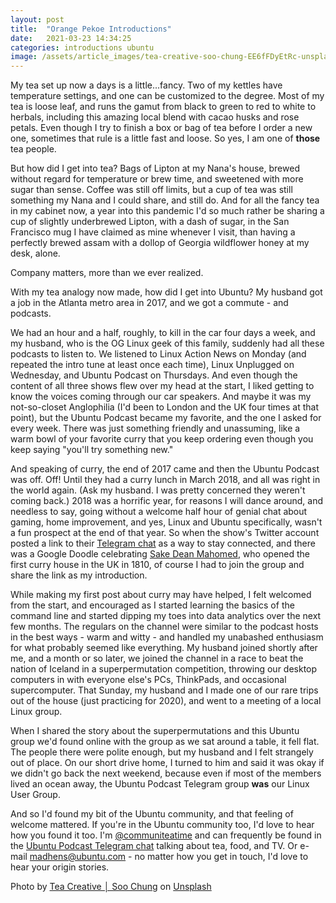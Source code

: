 ```yaml
---
layout: post
title:  "Orange Pekoe Introductions"
date:   2021-03-23 14:34:25
categories: introductions ubuntu
image: /assets/article_images/tea-creative-soo-chung-EE6fFDyEtRc-unsplash.jpg
---
```


My tea set up now a days is a little...fancy. Two of my kettles have temperature settings, and one can be customized to the degree. Most of my tea is loose leaf, and runs the gamut from black to green to red to white to herbals, including this amazing local blend with cacao husks and rose petals. Even though I try to finish a box or bag of tea before I order a new one, sometimes that rule is a little fast and loose. So yes, I am one of **those** tea people.

But how did I get into tea? Bags of Lipton at my Nana's house, brewed without regard for temperature or brew time, and sweetened with more sugar than sense. Coffee was still off limits, but a cup of tea was still something my Nana and I could share, and still do. And for all the fancy tea in my cabinet now, a year into this pandemic I'd so much rather be sharing a cup of slightly underbrewed Lipton, with a dash of sugar, in the San Francisco mug I have claimed as mine whenever I visit, than having a perfectly brewed assam with a dollop of Georgia wildflower honey at my desk, alone.

Company matters, more than we ever realized.  

With my tea analogy now made, how did I get into Ubuntu? My husband got a job in the Atlanta metro area in 2017, and we got a commute - and podcasts.

We had an hour and a half, roughly, to kill in the car four days a week, and my husband, who is the OG Linux geek of this family, suddenly had all these podcasts to listen to. We listened to Linux Action News on Monday (and repeated the intro tune at least once each time), Linux Unplugged on Wednesday, and Ubuntu Podcast on Thursdays. And even though the content of all three shows flew over my head at the start, I liked getting to know the voices coming through our car speakers. And maybe it was my not-so-closet Anglophilia (I'd been to London and the UK four times at that point), but the Ubuntu Podcast became my favorite, and the one I asked for every week. There was just something friendly and unassuming, like a warm bowl of your favorite curry that you keep ordering even though you keep saying "you'll try something new."

And speaking of curry, the end of 2017 came and then the Ubuntu Podcast was off. Off! Until they had a curry lunch in March 2018, and all was right in the world again. (Ask my husband. I was pretty concerned they weren't coming back.) 2018 was a horrific year, for reasons I will dance around, and needless to say, going without a welcome half hour of genial chat about gaming, home improvement, and yes, Linux and Ubuntu specifically, wasn't a fun prospect at the end of that year. So when the show's Twitter account posted a link to their [Telegram chat](https://t.me/joinchat/Plfd07auVLayNLBD) as a way to stay connected, and there was a Google Doodle celebrating [Sake Dean Mahomed](https://www.google.com/doodles/celebrating-sake-dean-mahomed), who opened the first curry house in the UK in 1810, of course I had to join the group and share the link as my introduction.

While making my first post about curry may have helped, I felt welcomed from the start, and encouraged as I started learning the basics of the command line and started dipping my toes into data analytics over the next few months. The regulars on the channel were similar to the podcast hosts in the best ways - warm and witty - and handled my unabashed enthusiasm for what probably seemed like everything. My husband joined shortly after me, and a month or so later, we joined the channel in a race to beat the nation of Iceland in a superpermutation competition, throwing our desktop computers in with everyone else's PCs, ThinkPads, and occasional supercomputer. That Sunday, my husband and I made one of our rare trips out of the house (just practicing for 2020), and went to a meeting of a local Linux group. 

When I shared the story about the superpermutations and this Ubuntu group we'd found online with the group as we sat around a table, it fell flat. The people there were polite enough, but my husband and I felt strangely out of place. On our short drive home, I turned to him and said it was okay if we didn't go back the next weekend, because even if most of the members lived an ocean away, the Ubuntu Podcast Telegram group **was** our Linux User Group.

And so I'd found my bit of the Ubuntu community, and that feeling of welcome mattered. If you're in the Ubuntu community too, I'd love to hear how you found it too. I'm [@communiteatime](https://twitter.com/communiteatime) and can frequently be found in the [Ubuntu Podcast Telegram chat](https://t.me/joinchat/Plfd07auVLayNLBD) talking about tea, food, and TV. Or e-mail madhens@ubuntu.com - no matter how you get in touch, I'd love to hear your origin stories.

Photo by [Tea Creative │ Soo Chung](https://unsplash.com/@teacreative) on [Unsplash](https://www.unsplash.com)

